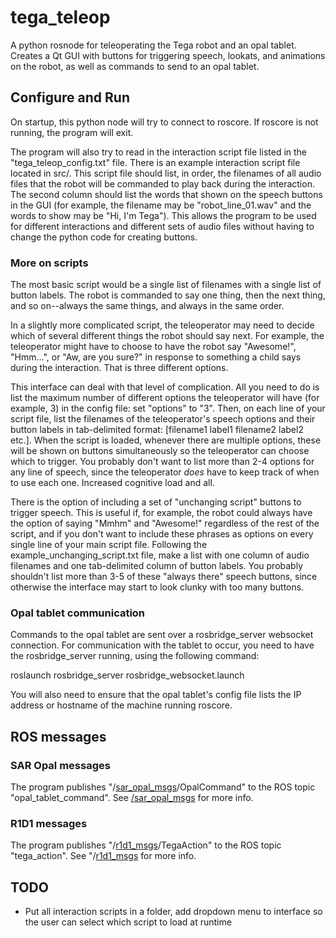 # tega\_teleop
A python rosnode for teleoperating the Tega robot and an opal tablet. Creates a Qt GUI with buttons for triggering speech, lookats, and animations on the robot, as well as commands to send to an opal tablet.

## Configure and Run
On startup, this python node will try to connect to roscore. If roscore is not running, the program will exit. 

The program will also try to read in the interaction script file listed in the "tega\_teleop\_config.txt" file. There is an example interaction script file located in src/. This script file should list, in order, the filenames of all audio files that the robot will be commanded to play back during the interaction. The second column should list the words that shown on the speech buttons in the GUI (for example, the filename may be "robot\_line\_01.wav" and the words to show may be "Hi, I'm Tega"). This allows the program to be used for different interactions and different sets of audio files without having to change the python code for creating buttons.

### More on scripts
The most basic script would be a single list of filenames with a single list of button labels. The robot is commanded to say one thing, then the next thing, and so on--always the same things, and always in the same order.

In a slightly more complicated script, the teleoperator may need to decide which of several different things the robot should say next. For example, the teleoperator might have to choose to have the robot say "Awesome!", "Hmm...", or "Aw, are you sure?" in response to something a child says during the interaction. That is three different options.

This interface can deal with that level of complication. All you need to do is list the maximum number of different options the teleoperator will have (for example, 3) in the config file: set "options" to "3". Then, on each line of your script file, list the filenames of the teleoperator's speech options and their button labels in tab-delimited format: \[filename1 label1 filename2 label2 etc.\]. When the script is loaded, whenever there are multiple options, these will be shown on buttons simultaneously so the teleoperator can choose which to trigger. You probably don't want to list more than 2-4 options for any line of speech, since the teleoperator *does* have to keep track of when to use each one. Increased cognitive load and all.

There is the option of including a set of "unchanging script" buttons to trigger speech. This is useful if, for example, the robot could always have the option of saying "Mmhm" and "Awesome!" regardless of the rest of the script, and if you don't want to include these phrases as options on every single line of your main script file. Following the example\_unchanging\_script.txt file, make a list with one column of audio filenames and one tab-delimited column of button labels. You probably shouldn't list more than 3-5 of these "always there" speech buttons, since otherwise the interface may start to look clunky with too many buttons.

### Opal tablet communication
Commands to the opal tablet are sent over a rosbridge\_server websocket connection. For communication with the tablet to occur, you need to have the rosbridge\_server running, using the following command:

roslaunch rosbridge\_server rosbridge\_websocket.launch

You will also need to ensure that the opal tablet's config file lists the IP address or hostname of the machine running roscore.

## ROS messages
### SAR Opal messages
The program publishes "/[sar\_opal\_msgs](https://github.com/personal-robots/sar_opal_msgs "/sar_opal_msgs")/OpalCommand" to the ROS topic "opal\_tablet\_command". See [/sar\_opal\_msgs](https://github.com/personal-robots/sar_opal_msgs "/sar_opal_msgs") for more info.

### R1D1 messages
The program publishes "/[r1d1\_msgs](https://github.com/personal-robots/r1d1_msgs "/r1d1_msgs")/TegaAction" to the ROS topic "tega\_action". See "/[r1d1\_msgs](https://github.com/personal-robots/r1d1_msgs "/r1d1_msgs") for more info. 

## TODO
- Put all interaction scripts in a folder, add dropdown menu to interface so the user can select which script to load at runtime

